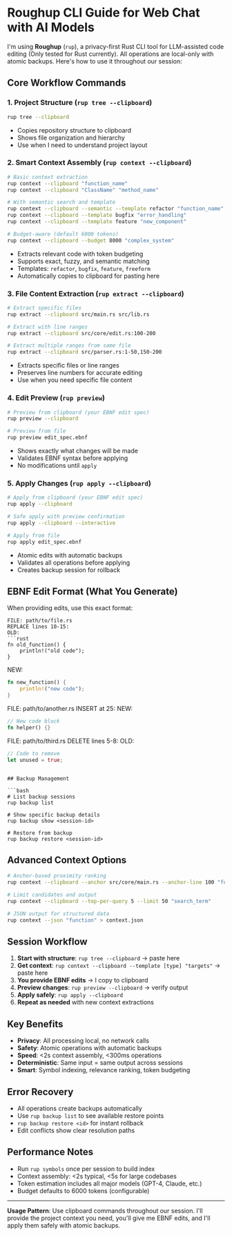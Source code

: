 # Roughup CLI Guide for Web Chat with AI Models

I'm using **Roughup** (`rup`), a privacy-first Rust CLI tool for LLM-assisted code editing (Only tested for Rust currently). All operations are local-only with atomic backups. Here's how to use it throughout our session:

## Core Workflow Commands

### 1. **Project Structure** (`rup tree --clipboard`)

```bash
rup tree --clipboard
```

- Copies repository structure to clipboard
- Shows file organization and hierarchy
- Use when I need to understand project layout

### 2. **Smart Context Assembly** (`rup context --clipboard`)

```bash
# Basic context extraction
rup context --clipboard "function_name"
rup context --clipboard "ClassName" "method_name"

# With semantic search and template
rup context --clipboard --semantic --template refactor "function_name"
rup context --clipboard --template bugfix "error_handling"
rup context --clipboard --template feature "new_component"

# Budget-aware (default 6000 tokens)
rup context --clipboard --budget 8000 "complex_system"
```

- Extracts relevant code with token budgeting
- Supports exact, fuzzy, and semantic matching
- Templates: `refactor`, `bugfix`, `feature`, `freeform`
- Automatically copies to clipboard for pasting here

### 3. **File Content Extraction** (`rup extract --clipboard`)

```bash
# Extract specific files
rup extract --clipboard src/main.rs src/lib.rs

# Extract with line ranges
rup extract --clipboard src/core/edit.rs:100-200

# Extract multiple ranges from same file
rup extract --clipboard src/parser.rs:1-50,150-200
```

- Extracts specific files or line ranges
- Preserves line numbers for accurate editing
- Use when you need specific file content

### 4. **Edit Preview** (`rup preview`)

```bash
# Preview from clipboard (your EBNF edit spec)
rup preview --clipboard

# Preview from file
rup preview edit_spec.ebnf
```

- Shows exactly what changes will be made
- Validates EBNF syntax before applying
- No modifications until `apply`

### 5. **Apply Changes** (`rup apply --clipboard`)

```bash
# Apply from clipboard (your EBNF edit spec)
rup apply --clipboard

# Safe apply with preview confirmation
rup apply --clipboard --interactive

# Apply from file
rup apply edit_spec.ebnf
```

- Atomic edits with automatic backups
- Validates all operations before applying
- Creates backup session for rollback

## EBNF Edit Format (What You Generate)

When providing edits, use this exact format:

````ebnf
FILE: path/to/file.rs
REPLACE lines 10-15:
OLD:
```rust
fn old_function() {
    println!("old code");
}
````

NEW:

```rust
fn new_function() {
    println!("new code");
}
```

FILE: path/to/another.rs
INSERT at 25:
NEW:

```rust
// New code block
fn helper() {}
```

FILE: path/to/third.rs
DELETE lines 5-8:
OLD:

```rust
// Code to remove
let unused = true;
```

````

## Backup Management

```bash
# List backup sessions
rup backup list

# Show specific backup details
rup backup show <session-id>

# Restore from backup
rup backup restore <session-id>
````

## Advanced Context Options

```bash
# Anchor-based proximity ranking
rup context --clipboard --anchor src/core/main.rs --anchor-line 100 "function"

# Limit candidates and output
rup context --clipboard --top-per-query 5 --limit 50 "search_term"

# JSON output for structured data
rup context --json "function" > context.json
```

## Session Workflow

1. **Start with structure**: `rup tree --clipboard` → paste here
2. **Get context**: `rup context --clipboard --template [type] "targets"` → paste here
3. **You provide EBNF edits** → I copy to clipboard
4. **Preview changes**: `rup preview --clipboard` → verify output
5. **Apply safely**: `rup apply --clipboard`
6. **Repeat as needed** with new context extractions

## Key Benefits

- **Privacy**: All processing local, no network calls
- **Safety**: Atomic operations with automatic backups
- **Speed**: <2s context assembly, <300ms operations
- **Deterministic**: Same input = same output across sessions
- **Smart**: Symbol indexing, relevance ranking, token budgeting

## Error Recovery

- All operations create backups automatically
- Use `rup backup list` to see available restore points
- `rup backup restore <id>` for instant rollback
- Edit conflicts show clear resolution paths

## Performance Notes

- Run `rup symbols` once per session to build index
- Context assembly: <2s typical, <5s for large codebases
- Token estimation includes all major models (GPT-4, Claude, etc.)
- Budget defaults to 6000 tokens (configurable)

---

**Usage Pattern**: Use clipboard commands throughout our session. I'll provide the project context you need, you'll give me EBNF edits, and I'll apply them safely with atomic backups.

